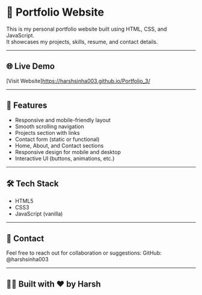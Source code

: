 # 💼 Portfolio Website

This is my personal portfolio website built using HTML, CSS, and JavaScript.  
It showcases my projects, skills, resume, and contact details.

---

## 🌐 Live Demo
[Visit Website]https://harshsinha003.github.io/Portfolio_3/ 

---

## 🚀 Features

- Responsive and mobile-friendly layout
- Smooth scrolling navigation
- Projects section with links
- Contact form (static or functional)
- Home, About, and Contact sections
- Responsive design for mobile and desktop
- Interactive UI (buttons, animations, etc.)

---

## 🛠️ Tech Stack

- HTML5
- CSS3
- JavaScript (vanilla)
  
---

## 📧 Contact

Feel free to reach out for collaboration or suggestions:
GitHub: @harshsinha003

---

## 👨‍💻 Built with ❤️ by Harsh


